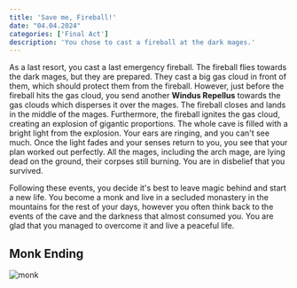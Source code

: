 ```yaml
---
title: 'Save me, Fireball!'
date: "04.04.2024"
categories: ['Final Act']
description: 'You chose to cast a fireball at the dark mages.'
---
```


As a last resort, you cast a last emergency fireball. The fireball flies towards the dark mages, but
they are prepared. They cast a big gas cloud in front of them, which should protect them from the
fireball. However, just before the fireball hits the gas cloud, you send another **Windus Repellus** 
towards the gas clouds which disperses it over the mages. The fireball closes and lands in the
middle of the mages. Furthermore, the fireball ignites the gas cloud, creating an explosion of
gigantic proportions. The whole cave is filled with a bright light from the explosion. Your ears are
ringing, and you can't see much. Once the light fades and your senses return to you, you see that
your plan worked out perfectly. All the mages, including the arch mage, are lying dead on the ground,
their corpses still burning. You are in disbelief that you survived.

Following these events, you decide it's best to leave magic behind and start a new life. You become a
monk and live in a secluded monastery in the mountains for the rest of your days, however you often 
think back to the events of the cave and the darkness that almost consumed you. You are glad that 
you managed to overcome it and live a peaceful life.

## Monk Ending
<img src="/images/Final_Act/mage_monk.jpg" alt="monk">
